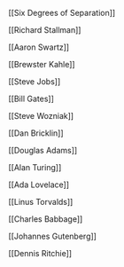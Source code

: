 [[Six Degrees of Separation]]

[[Richard Stallman]] 

[[Aaron Swartz]] 

[[Brewster Kahle]] 

[[Steve Jobs]] 

[[Bill Gates]] 

[[Steve Wozniak]] 

[[Dan Bricklin]] 

[[Douglas Adams]] 

[[Alan Turing]]

[[Ada Lovelace]]

[[Linus Torvalds]]

[[Charles Babbage]]

[[Johannes Gutenberg]]

[[Dennis Ritchie]]
